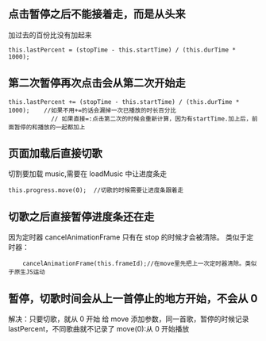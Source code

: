 ## 点击暂停之后不能接着走，而是从头来

加过去的百份比没有加起来

```JS
this.lastPercent = (stopTime - this.startTime) / (this.durTime * 1000);
```

## 第二次暂停再次点击会从第二次开始走

```JS
this.lastPercent += (stopTime - this.startTime) / (this.durTime * 1000);    //如果不用+=的话会漏掉一次已播放的时长百分比
            // 如果直接=:点击第二次的时候会重新计算，因为有startTime.加上后，前面暂停的和播放的一起都加上

```

## 页面加载后直接切歌

切割要加载 music,需要在 loadMusic 中让进度条走

```JS
this.progress.move(0);	//切歌的时候需要让进度条跟着走
```

## 切歌之后直接暂停进度条还在走

因为定时器 cancelAnimationFrame 只有在 stop 的时候才会被清除。
类似于定时器：

```JS
    cancelAnimationFrame(this.frameId);//在move里先把上一次定时器清除。类似于原生JS运动
```

## 暂停，切歌时间会从上一首停止的地方开始，不会从 0

解决：只要切歌，就从 0 开始
给 move 添加参数，同一首歌，暂停的时候记录 lastPercent，不同歌曲就不记录了
move(0):从 0 开始播放
